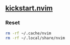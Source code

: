 ## [kickstart.nvim](https://github.com/nvim-lua/kickstart.nvim)

### Reset
```bash
rm -rf ~/.cache/nvim
rm -rf ~/.local/share/nvim
```

